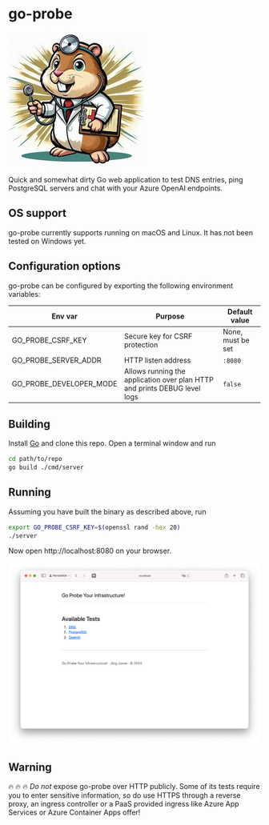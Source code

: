 # go-probe

![Mascot](media/logo.jpeg)

Quick and somewhat dirty Go web application to test DNS entries, ping PostgreSQL servers and chat with your Azure OpenAI endpoints.

## OS support
go-probe currently supports running on macOS and Linux. It has not been tested on Windows yet.

## Configuration options
go-probe can be configured by exporting the following environment variables:

Env var                    | Purpose                         | Default value
---------------------------|---------------------------------|-------------------------
GO_PROBE_CSRF_KEY          | Secure key for CSRF protection  | None, must be set
GO_PROBE_SERVER_ADDR       | HTTP listen address             | `:8080`
GO_PROBE_DEVELOPER_MODE    | Allows running the application over plan HTTP and prints DEBUG level logs | `false`

## Building
Install [Go](https://go.dev/dl/) and clone this repo.
Open a terminal window and run

```bash
cd path/to/repo
go build ./cmd/server
```

## Running
Assuming you have built the binary as described above, run
```bash
export GO_PROBE_CSRF_KEY=$(openssl rand -hex 20)
./server
```

Now open http://localhost:8080 on your browser.

![go-probe screenshot](media/screenshot.png)

## Warning
:fire: :fire: :fire: 
_Do not_ expose go-probe over HTTP publicly. Some of its tests require you to enter sensitive information, so do use HTTPS through a reverse proxy, an ingress controller or a PaaS provided ingress like Azure App Services or Azure Container Apps offer!